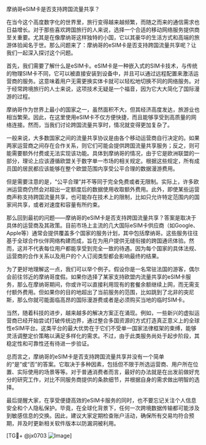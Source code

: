 摩纳哥eSIM卡是否支持跨国流量共享？

在当今这个高度数字化的世界里，旅行变得越来越频繁，而随之而来的通信需求也日益增长。对于那些喜欢跨国旅行的人来说，选择一个合适的移动网络服务提供商至关重要。尤其是在像摩纳哥这样独特的小国，它以其豪华的生活方式和高端的旅游体验闻名于世。那么问题来了：摩纳哥的eSIM卡是否支持跨国流量共享呢？让我们一起深入探讨这个问题。

首先，我们需要了解什么是eSIM卡。eSIM卡是一种嵌入式的SIM卡技术，与传统的物理SIM卡不同，它可以被直接安装到设备中，并且可以通过远程配置来激活运营商的服务。这意味着用户无需更换实体卡就可以轻松地切换不同的网络服务。对于经常跨境旅行的人士来说，这项技术无疑是一个福音，因为它大大简化了国际漫游的过程。

摩纳哥作为世界上最小的国家之一，虽然面积不大，但其经济高度发达，旅游业也相当繁荣。因此，在这里使用eSIM卡不仅方便快捷，而且能够享受到高质量的网络连接。然而，当我们讨论跨国流量共享时，情况就变得更加复杂了。

一般来说，大多数国家之间的流量共享协议是由各个移动运营商自行决定的。如果两家运营商之间存在合作关系，则它们可能会提供跨国流量共享服务；反之，则可能需要额外付费或无法实现该功能。具体到摩纳哥的情况，由于它是欧洲联盟的一部分，理论上应该遵循欧盟关于数字单一市场的相关规定。根据这些规定，所有成员国的居民都应该能够在整个欧盟范围内享受公平合理的数据漫游费用。

但是需要注意的是，“公平合理”并不等同于完全免费或者无限制。实际上，许多欧洲运营商仍然会对超出一定额度后的数据使用收取额外费用。此外，即使某些运营商声称支持跨国流量共享，也可能存在技术上的限制，比如只允许特定范围内的国家间共享，或者对速度和容量有所约束。

那么回到最初的问题——摩纳哥的eSIM卡是否支持跨国流量共享？答案是取决于具体的运营商及其政策。目前市场上主流的几大国际eSIM卡供应商（如Google、Apple等）通常会提供覆盖多个国家的服务计划，其中包括摩纳哥。这些服务往往基于全球合作伙伴网络构建而成，旨在为用户提供无缝衔接的跨国通讯体验。然而，这并不代表每位用户都能享受到完全一致的待遇。因为每个国家的具体法规、运营商的合作关系以及用户的个人订阅类型都会影响最终的结果。

为了更好地理解这一点，我们可以举个例子。假设你是一名常驻法国的游客，偶尔会前往邻近的摩纳哥度假。如果你选择了某家支持欧盟内流量共享的eSIM卡服务，那么在摩纳哥期间，你或许可以直接利用现有的套餐余额继续上网，而无需支付额外费用。但如果你的目的地超出了当前服务的范围，比如跳到了北非的突尼斯，那么你就可能面临高昂的国际漫游费或者是必须购买当地的临时SIM卡。

当然，随着科技的进步，越来越多的解决方案正在涌现。例如，一些新兴的虚拟运营商已经开始尝试打破传统边界，通过整合多国资源的方式打造真正意义上的全球性eSIM平台。这类平台的最大优势在于它们不受单一国家法律框架的束缚，能够灵活调整定价策略以满足多样化的需求。不过，由于此类服务尚处于起步阶段，其稳定性和可靠性还有待进一步验证。

总而言之，摩纳哥的eSIM卡是否支持跨国流量共享并没有一个简单的“是”或“否”的答案。它取决于多种因素，包括但不限于所选运营商、用户所在位置、实际使用的场景等等。对于普通消费者而言，最好的办法就是在出发前做好充分的研究工作，对比不同服务商提供的条款细节，并根据自身的需求做出明智的选择。

最后提醒大家，在享受便捷高效的eSIM卡服务的同时，也不要忘记关注个人信息安全和个人隐私保护。毕竟，在全球化背景下，任何一次跨境数据传输都可能涉及到敏感信息的交换。因此，建议大家定期检查账户活动，确保所有交易均符合预期，并及时更新相关软件版本以防漏洞被利用。

[TG💪+ @jx0703 ![Image](https://github.com/user-attachments/assets/dbca1d08-cadb-493c-b0ec-ad6f7a83f270)]